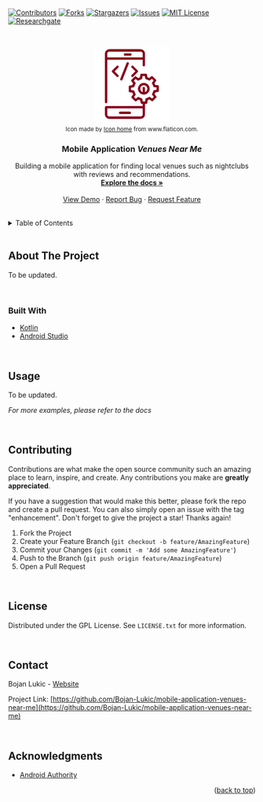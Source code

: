 <div id="top"></div>

<br />

<!-- PROJECT SHIELDS -->
<!--
*** I'm using markdown "reference style" links for readability.
*** Reference links are enclosed in brackets [ ] instead of parentheses ( ).
*** See the bottom of this document for the declaration of the reference variables
*** for contributors-url, forks-url, etc. This is an optional, concise syntax you may use.
*** https://www.markdownguide.org/basic-syntax/#reference-style-links
-->
[![Contributors][contributors-shield]][contributors-url]
[![Forks][forks-shield]][forks-url]
[![Stargazers][stars-shield]][stars-url]
[![Issues][issues-shield]][issues-url]
[![MIT License][license-shield]][license-url]
[![Researchgate][researchgate-shield]][researchgate-url]



<!-- PROJECT LOGO -->
<br />
<div align="center">
  <figure>
    <a href="https://github.com/Bojan-Lukic/mobile-application-venues-near-me">
      <img src="res/logo.png" alt="Logo" width="150" height="150">
    </a><br />
    <figcaption><sub>Icon made by <a href="https://www.flaticon.com/authors/freepik">Icon home</a> from www.flaticon.com.</sub></figcaption>
  </figure>

  <h3 align="center">Mobile Application <i>Venues Near Me</i></h3>

  <p align="center">
    Building a mobile application for finding local venues such as nightclubs with reviews and recommendations.
    <br />
    <a href="https://github.com/Bojan-Lukic/mobile-application-venues-near-me/doc"><strong>Explore the docs »</strong></a>
    <br />
    <br />
    <a href="https://github.com/Bojan-Lukic/mobile-application-venues-near-me/src">View Demo</a>
    ·
    <a href="https://github.com/Bojan-Lukic/mobile-application-venues-near-me/issues">Report Bug</a>
    ·
    <a href="https://github.com/Bojan-Lukic/mobile-application-venues-near-me/issues">Request Feature</a>
  </p>
</div>

<br />



<!-- TABLE OF CONTENTS -->
<details>
  <summary>Table of Contents</summary>
  <ol>
    <li>
      <a href="#about-the-project">About The Project</a>
      <ul>
        <li><a href="#built-with">Built With</a></li>
      </ul>
    </li>
    <!-- <li>
      <a href="#getting-started">Getting Started</a>
      <ul>
        <li><a href="#prerequisites">Prerequisites</a></li>
        <li><a href="#installation">Installation</a></li>
      </ul>
    </li> -->
    <li><a href="#usage">Usage</a></li>
    <!-- <li><a href="#roadmap">Roadmap</a></li> -->
    <li><a href="#contributing">Contributing</a></li>
    <li><a href="#license">License</a></li>
    <li><a href="#contact">Contact</a></li>
    <li><a href="#acknowledgments">Acknowledgments</a></li>
  </ol>
</details>

<br />



<!-- ABOUT THE PROJECT -->
## About The Project

To be updated.

<br />


### Built With

* [Kotlin](https://kotlinlang.org/)
* [Android Studio](https://developer.android.com/studio)

<br />


<!-- GETTING STARTED -->
<!--
## Getting Started

This is an example of how you may give instructions on setting up your project locally.
To get a local copy up and running follow these simple example steps.

### Prerequisites

This is an example of how to list things you need to use the software and how to install them.
* npm
  ```sh
  npm install npm@latest -g
  ```

### Installation

1. Get a free API Key at [https://example.com](https://example.com)
2. Clone the repo
   ```sh
   git clone https://github.com/github_username/repo_name.git
   ```
3. Install NPM packages
   ```sh
   npm install
   ```
4. Enter your API in `config.js`
   ```js
   const API_KEY = 'ENTER YOUR API';
   ```

<br />
-->



<!-- USAGE EXAMPLES -->
## Usage

To be updated.

_For more examples, please refer to the docs_

<br />



<!-- ROADMAP -->
<!--
## Roadmap

- [] Feature 1
- [] Feature 2
- [] Feature 3
    - [] Nested Feature

See the [open issues](https://github.com/github_username/repo_name/issues) for a full list of proposed features (and known issues).

<br />
-->



<!-- CONTRIBUTING -->
## Contributing

Contributions are what make the open source community such an amazing place to learn, inspire, and create. Any contributions you make are **greatly appreciated**.

If you have a suggestion that would make this better, please fork the repo and create a pull request. You can also simply open an issue with the tag "enhancement".
Don't forget to give the project a star! Thanks again!

1. Fork the Project
2. Create your Feature Branch (`git checkout -b feature/AmazingFeature`)
3. Commit your Changes (`git commit -m 'Add some AmazingFeature'`)
4. Push to the Branch (`git push origin feature/AmazingFeature`)
5. Open a Pull Request

<br />



<!-- LICENSE -->
## License

Distributed under the GPL License. See `LICENSE.txt` for more information.

<br />



<!-- CONTACT -->
## Contact

Bojan Lukic - [Website](https://www.bojanlukic.com/)

Project Link: [https://github.com/Bojan-Lukic/mobile-application-venues-near-me](https://github.com/Bojan-Lukic/mobile-application-venues-near-me)

<br />



<!-- ACKNOWLEDGMENTS -->
## Acknowledgments

* [Android Authority](https://www.androidauthority.com/android-app-development-1128595/)

<p align="right">(<a href="#top">back to top</a>)</p>



<!-- MARKDOWN LINKS & IMAGES -->
<!-- https://www.markdownguide.org/basic-syntax/#reference-style-links -->
[contributors-shield]: https://img.shields.io/github/contributors/Bojan-Lukic/mobile-application-venues-near-me.svg?style=for-the-badge
[contributors-url]: https://github.com/Bojan-Lukic/mobile-application-venues-near-me/graphs/contributors
[forks-shield]: https://img.shields.io/github/forks/Bojan-Lukic/mobile-application-venues-near-me.svg?style=for-the-badge
[forks-url]: https://github.com/Bojan-Lukic/mobile-application-venues-near-me/network/members
[stars-shield]: https://img.shields.io/github/stars/Bojan-Lukic/mobile-application-venues-near-me.svg?style=for-the-badge
[stars-url]: https://github.com/Bojan-Lukic/mobile-application-venues-near-me/stargazers
[issues-shield]: https://img.shields.io/github/issues/Bojan-Lukic/mobile-application-venues-near-me.svg?style=for-the-badge
[issues-url]: https://github.com/Bojan-Lukic/mobile-application-venues-near-me/issues
[license-shield]: https://img.shields.io/github/license/Bojan-Lukic/mobile-application-venues-near-me.svg?style=for-the-badge
[license-url]: https://github.com/Bojan-Lukic/mobile-application-venues-near-me/blob/master/LICENSE.txt
[researchgate-shield]: https://img.shields.io/badge/-ReearchGate-grey?style=for-the-badge&logo=researchgate
[researchgate-url]: https://www.researchgate.net/profile/Bojan_Lukic2
[product-screenshot]: images/screenshot.png
